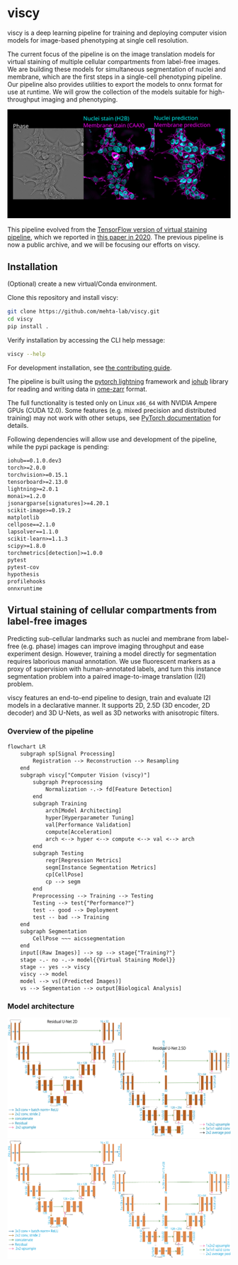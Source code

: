 # viscy

viscy is a deep learning pipeline for training and deploying computer vision models for image-based phenotyping at single cell resolution.

The current focus of the pipeline is on the image translation models for virtual staining of multiple cellular compartments from label-free images. We are building these models for simultaneous segmentation of nuclei and membrane, which are the first steps in a single-cell phenotyping pipeline. Our pipeline also provides utilities to export the models to onnx format for use at runtime. We will grow the collection of the models suitable for high-throughput imaging and phenotyping.

![virtual_staining](docs/figures/phase_to_nuclei_membrane.svg)

This pipeline evolved from the [TensorFlow version of virtual staining pipeline](https://github.com/mehta-lab/microDL), which we reported in [this paper in 2020](https://elifesciences.org/articles/55502). The previous pipeline is now a public archive, and we will be focusing our efforts on viscy.

## Installation

(Optional) create a new virtual/Conda environment.

Clone this repository and install viscy:

```sh
git clone https://github.com/mehta-lab/viscy.git
cd viscy
pip install .
```

Verify installation by accessing the CLI help message:

```sh
viscy --help
```

For development installation, see [the contributing guide](CONTRIBUTING.md).

The pipeline is built using the [pytorch lightning](https://www.pytorchlightning.ai/index.html) framework and [iohub](https://github.com/czbiohub-sf/iohub) library for reading and writing data in [ome-zarr](https://www.nature.com/articles/s41592-021-01326-w) format.

The full functionality is  tested only on Linux `x86_64` with NVIDIA Ampere GPUs (CUDA 12.0).
Some features (e.g. mixed precision and distributed training) may not work with other setups,
see [PyTorch documentation](https://pytorch.org) for details.

Following dependencies will allow use and development of the pipeline, while the pypi package is pending:

```<yaml>
iohub==0.1.0.dev3
torch>=2.0.0
torchvision>=0.15.1
tensorboard>=2.13.0
lightning>=2.0.1
monai>=1.2.0
jsonargparse[signatures]>=4.20.1
scikit-image>=0.19.2
matplotlib
cellpose==2.1.0
lapsolver==1.1.0
scikit-learn>=1.1.3
scipy>=1.8.0
torchmetrics[detection]>=1.0.0
pytest
pytest-cov
hypothesis
profilehooks
onnxruntime
```

## Virtual staining of cellular compartments from label-free images

Predicting sub-cellular landmarks such as nuclei and membrane from label-free (e.g. phase) images
can improve imaging throughput and ease experiment design.
However, training a model directly for segmentation requires laborious manual annotation.
We use fluorescent markers as a proxy of supervision with human-annotated labels,
and turn this instance segmentation problem into a paired image-to-image translation (I2I) problem.

viscy features an end-to-end pipeline to design, train and evaluate I2I models in a declarative manner.
It supports 2D, 2.5D (3D encoder, 2D decoder) and 3D U-Nets,
as well as 3D networks with anisotropic filters.

### Overview of the pipeline

```mermaid
flowchart LR
    subgraph sp[Signal Processing]
        Registration --> Reconstruction --> Resampling
    end
    subgraph viscy["Computer Vision (viscy)"]
        subgraph Preprocessing
            Normalization -.-> fd[Feature Detection]
        end
        subgraph Training
            arch[Model Architecting]
            hyper[Hyperparameter Tuning]
            val[Performance Validation]
            compute[Acceleration]
            arch <--> hyper <--> compute <--> val <--> arch
        end
        subgraph Testing
            regr[Regression Metrics]
            segm[Instance Segmentation Metrics]
            cp[CellPose]
            cp --> segm
        end
        Preprocessing --> Training --> Testing
        Testing --> test{"Performance?"}
        test -- good --> Deployment
        test -- bad --> Training
    end
    subgraph Segmentation
        CellPose ~~~ aicssegmentation
    end
    input[(Raw Images)] --> sp --> stage{"Training?"}
    stage -.- no -.-> model{{Virtual Staining Model}}
    stage -- yes --> viscy
    viscy --> model
    model --> vs[(Predicted Images)]
    vs --> Segmentation --> output[Biological Analysis]
```

### Model architecture

![2.5D U-Net light](docs/figures/2_5d_unet_light.svg#gh-light-mode-only)
![2.5D U-Net dark](docs/figures/2_5d_unet_dark.svg#gh-dark-mode-only)
